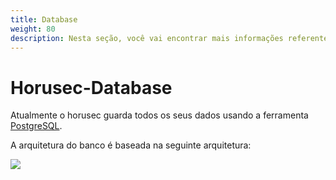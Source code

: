 ```yaml
---
title: Database
weight: 80
description: Nesta seção, você vai encontrar mais informações referentes do serviço de Banco de dados.
---
```


# Horusec-Database
Atualmente o horusec guarda todos os seus dados usando a ferramenta [PostgreSQL](https://www.postgresql.org/).

A arquitetura do banco é baseada na seguinte arquitetura:

![](https://horusec.io/public/docs/db.png)